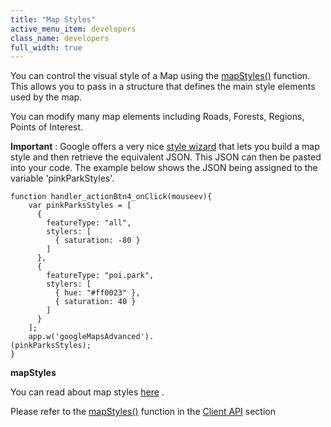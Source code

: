 ```yaml
---
title: "Map Styles"
active_menu_item: developers
class_name: developers
full_width: true
---
```



You can control the visual style of a Map using the [mapStyles()](/developers/user-guide/scripting-apis/client-api/widget-object-functions/advanced-maps/mapstyles) function. This allows you to pass in a structure that defines the main style elements used by the map.

You can modify many map elements including Roads, Forests, Regions, Points of Interest.

**Important** : Google offers a very nice [style wizard](http://gmaps-samples-v3.googlecode.com/svn/trunk/styledmaps/wizard/index.html) that lets you build a map style and then retrieve the equivalent JSON. This JSON can then be pasted into your code. The example below shows the JSON being assigned to the variable 'pinkParkStyles'.

    function handler_actionBtn4_onClick(mouseev){
        var pinkParksStyles = [
          {
            featureType: "all",
            stylers: [
              { saturation: -80 }
            ]
          },
          {
            featureType: "poi.park",
            stylers: [
              { hue: "#ff0023" },
              { saturation: 40 }
            ]
          }
        ];
        app.w('googleMapsAdvanced').
    (pinkParksStyles);
    }
   

**mapStyles**

You can read about map styles [here](http://code.google.com/apis/maps/documentation/javascript/styling.html) .

Please refer to the [mapStyles()](/developers/user-guide/scripting-apis/client-api/widget-object-functions/advanced-maps/mapstyles) function in the [Client API](/developers/user-guide/scripting-apis/client-api/) section

